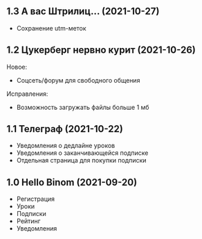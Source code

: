 1.3 А вас Штрилиц... (2021-10-27)
----------------------------------------------
* Сохранение utm-меток


1.2 Цукерберг нервно курит (2021-10-26)
----------------------------------------------
Новое:
* Соцсеть/форум для свободного общения 

Исправления:
  * Возможность загружать файлы больше 1 мб

1.1 Телеграф (2021-10-22)
----------------------------------------------
* Уведомления о дедлайне уроков
* Уведомления о заканчивающейся подписке
* Отдельная страница для покупки подписки 

1.0 Hello Binom (2021-09-20)
----------------------------------------------
* Регистрация
* Уроки
* Подписки
* Рейтинг
* Уведомления